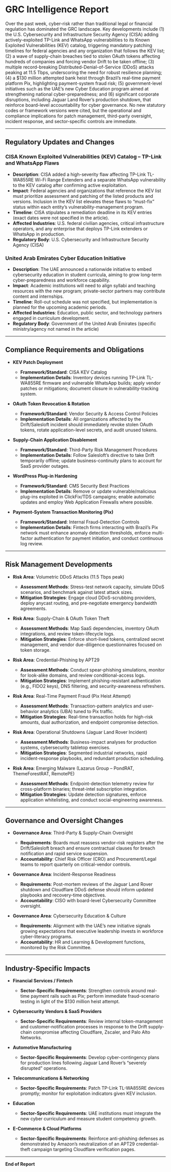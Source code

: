 # GRC Intelligence Report

Over the past week, cyber-risk rather than traditional legal or financial regulation has dominated the GRC landscape.  Key developments include (1) the U.S. Cybersecurity and Infrastructure Security Agency (CISA) adding actively-exploited TP-Link and WhatsApp vulnerabilities to its Known Exploited Vulnerabilities (KEV) catalog, triggering mandatory patching timelines for federal agencies and any organization that follows the KEV list; (2) a wave of supply-chain breaches tied to stolen OAuth tokens affecting hundreds of companies and forcing vendor Drift to be taken offline; (3) multiple record-breaking Distributed-Denial-of-Service (DDoS) attacks peaking at 11.5 Tbps, underscoring the need for robust resilience planning; (4) a $130 million attempted bank heist through Brazil’s real-time payment platform Pix, highlighting payment-system fraud risk; (5) government-level initiatives such as the UAE’s new Cyber Education program aimed at strengthening national cyber-preparedness; and (6) significant corporate disruptions, including Jaguar Land Rover’s production shutdown, that reinforce board-level accountability for cyber governance.  No new statutory codes or framework versions were cited, but the operational and compliance implications for patch management, third-party oversight, incident response, and sector-specific controls are immediate.

---

## Regulatory Updates and Changes

### CISA Known Exploited Vulnerabilities (KEV) Catalog – TP-Link and WhatsApp Flaws  
- **Description**: CISA added a high-severity flaw affecting TP-Link TL-WA855RE Wi-Fi Range Extenders and a separate WhatsApp vulnerability to the KEV catalog after confirming active exploitation.  
- **Impact**: Federal agencies and organizations that reference the KEV list must prioritize assessment and patching of the listed products and versions. Inclusion in the KEV list elevates these flaws to “must-fix” status within each entity’s vulnerability-management program.  
- **Timeline**: CISA stipulates a remediation deadline in its KEV entries (exact dates were not specified in the article).  
- **Affected Industries**: U.S. federal civilian agencies, critical infrastructure operators, and any enterprise that deploys TP-Link extenders or WhatsApp in production.  
- **Regulatory Body**: U.S. Cybersecurity and Infrastructure Security Agency (CISA)

### United Arab Emirates Cyber Education Initiative  
- **Description**: The UAE announced a nationwide initiative to embed cybersecurity education in student curricula, aiming to grow long-term cyber-preparedness and workforce capability.  
- **Impact**: Academic institutions will need to align syllabi and teaching resources with the new program; private-sector partners may contribute content and internships.  
- **Timeline**: Roll-out schedule was not specified, but implementation is planned for the upcoming academic periods.  
- **Affected Industries**: Education, public sector, and technology partners engaged in curriculum development.  
- **Regulatory Body**: Government of the United Arab Emirates (specific ministry/agency not named in the article)

---

## Compliance Requirements and Obligations

- **KEV Patch Deployment**  
  - **Framework/Standard**: CISA KEV Catalog  
  - **Implementation Details**: Inventory devices running TP-Link TL-WA855RE firmware and vulnerable WhatsApp builds; apply vendor patches or mitigations; document closure in vulnerability-tracking system.

- **OAuth Token Revocation & Rotation**  
  - **Framework/Standard**: Vendor Security & Access Control Policies  
  - **Implementation Details**: All organizations affected by the Drift/Salesloft incident should immediately revoke stolen OAuth tokens, rotate application-level secrets, and audit unused tokens.

- **Supply-Chain Application Disablement**  
  - **Framework/Standard**: Third-Party Risk Management Procedures  
  - **Implementation Details**: Follow Salesloft’s directive to take Drift temporarily offline; update business-continuity plans to account for SaaS provider outages.

- **WordPress Plug-in Hardening**  
  - **Framework/Standard**: CMS Security Best Practices  
  - **Implementation Details**: Remove or update vulnerable/malicious plug-ins exploited in ClickFix/TDS campaigns; enable automatic updates and employ Web Application Firewalls where possible.

- **Payment-System Transaction Monitoring (Pix)**  
  - **Framework/Standard**: Internal Fraud-Detection Controls  
  - **Implementation Details**: Fintech firms interacting with Brazil’s Pix network must enhance anomaly detection thresholds, enforce multi-factor authentication for payment initiation, and conduct continuous log review.

---

## Risk Management Developments

- **Risk Area**: Volumetric DDoS Attacks (11.5 Tbps peak)  
  - **Assessment Methods**: Stress-test network capacity, simulate DDoS scenarios, and benchmark against latest attack sizes.  
  - **Mitigation Strategies**: Engage cloud DDoS-scrubbing providers, deploy anycast routing, and pre-negotiate emergency bandwidth agreements.

- **Risk Area**: Supply-Chain & OAuth Token Theft  
  - **Assessment Methods**: Map SaaS dependencies, inventory OAuth integrations, and review token-lifecycle logs.  
  - **Mitigation Strategies**: Enforce short-lived tokens, centralized secret management, and vendor due-diligence questionnaires focused on token storage.

- **Risk Area**: Credential-Phishing by APT29  
  - **Assessment Methods**: Conduct spear-phishing simulations, monitor for look-alike domains, and review conditional-access logs.  
  - **Mitigation Strategies**: Implement phishing-resistant authentication (e.g., FIDO2 keys), DNS filtering, and security-awareness refreshers.

- **Risk Area**: Real-Time Payment Fraud (Pix Heist Attempt)  
  - **Assessment Methods**: Transaction-pattern analytics and user-behavior analytics (UBA) tuned to Pix traffic.  
  - **Mitigation Strategies**: Real-time transaction holds for high-risk amounts, dual authorization, and endpoint compromise detection.

- **Risk Area**: Operational Shutdowns (Jaguar Land Rover Incident)  
  - **Assessment Methods**: Business-impact analyses for production systems, cybersecurity tabletop exercises.  
  - **Mitigation Strategies**: Segmented industrial networks, rapid incident-response playbooks, and redundant production scheduling.

- **Risk Area**: Emerging Malware (Lazarus Group – PondRAT, ThemeForestRAT, RemotePE)  
  - **Assessment Methods**: Endpoint-detection telemetry review for cross-platform binaries; threat-intel subscription integration.  
  - **Mitigation Strategies**: Update detection signatures, enforce application whitelisting, and conduct social-engineering awareness.

---

## Governance and Oversight Changes

- **Governance Area**: Third-Party & Supply-Chain Oversight  
  - **Requirements**: Boards must reassess vendor-risk registers after the Drift/Salesloft breach and ensure contractual clauses for breach notification and rapid service suspension.  
  - **Accountability**: Chief Risk Officer (CRO) and Procurement/Legal teams to report quarterly on critical-vendor controls.

- **Governance Area**: Incident-Response Readiness  
  - **Requirements**: Post-mortem reviews of the Jaguar Land Rover shutdown and Cloudflare DDoS defense should inform updated playbooks and recovery-time objectives.  
  - **Accountability**: CISO with board-level Cybersecurity Committee oversight.

- **Governance Area**: Cybersecurity Education & Culture  
  - **Requirements**: Alignment with the UAE’s new initiative signals growing expectations that executive leadership invests in workforce cyber-literacy programs.  
  - **Accountability**: HR and Learning & Development functions, monitored by the Risk Committee.

---

## Industry-Specific Impacts

- **Financial Services / Fintech**  
  - **Sector-Specific Requirements**: Strengthen controls around real-time payment rails such as Pix; perform immediate fraud-scenario testing in light of the $130 million heist attempt.

- **Cybersecurity Vendors & SaaS Providers**  
  - **Sector-Specific Requirements**: Review internal token-management and customer-notification processes in response to the Drift supply-chain compromise affecting Cloudflare, Zscaler, and Palo Alto Networks.

- **Automotive Manufacturing**  
  - **Sector-Specific Requirements**: Develop cyber-contingency plans for production lines following Jaguar Land Rover’s “severely disrupted” operations.

- **Telecommunications & Networking**  
  - **Sector-Specific Requirements**: Patch TP-Link TL-WA855RE devices promptly; monitor for exploitation indicators given KEV inclusion.

- **Education**  
  - **Sector-Specific Requirements**: UAE institutions must integrate the new cyber curriculum and measure student competency growth.

- **E-Commerce & Cloud Platforms**  
  - **Sector-Specific Requirements**: Reinforce anti-phishing defenses as demonstrated by Amazon’s neutralization of an APT29 credential-theft campaign targeting Cloudflare verification pages.

---

**End of Report**